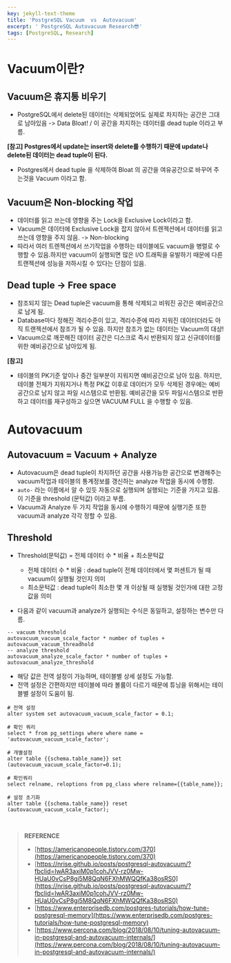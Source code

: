```yaml
---
key: jekyll-text-theme
title: 'PostgreSQL Vacuum  vs  Autovacuum'
excerpt: ' PostgreSQL Autovacuum Research😎'
tags: [PostgreSQL, Research]
---
```


# Vacuum이란?

## Vacuum은 휴지통 비우기

* PostgreSQL에서 delete된 데이터는 삭제되었어도 실제로 차지하는 공간은 그대로 남아있음 -> Data Bloat! / 이 공간을 차지하는 데이터를 dead tuple 이라고 부름.

**[참고] Postgres에서 update는 insert와 delete를 수행하기 때문에 update나 delete된 데이터는 dead tuple이 된다.**

* Postgres에서 dead tuple 을 삭제하여 Bloat 의 공간을 여유공간으로 바꾸어 주는것을 Vacuum 이라고 함.

## Vacuum은 Non-blocking 작업

* 데이터를 읽고 쓰는데 영향을 주는 Lock을 Exclusive Lock이라고 함.
* Vacuum은 데이터에 Exclusive Lock을 잡지 않아서 트렌젝션에서 데이터를 읽고 쓰는데 영향을 주지 않음. -> Non-blocking
* 따라서 여러 트렌젝션에서 쓰기작업을 수행하는 테이블에도 vacuum을 병렬로 수행할 수 있음.하지만 vacuum이 실행되면 많은 I/O 트래픽을 유발하기 때문에 다른 트랜젝션에 성능을 저하시킬 수 있다는 단점이 있음.

## Dead tuple -> Free space

* 참조되지 않는 Dead tuple은 vacuum을 통해 삭제되고 비워진 공간은 예비공간으로 남게 됨.
* Database마다 정해진 격리수준이 있고, 격리수준에 따라 지워진 데이터더라도 아직 트랜젝션에서 참조가 될 수 있음. 하지만 참조가 없는 데이터는 Vacuum의 대상!
* Vacuum으로 깨끗해진 데이터 공간은 디스크로 즉시 반환되지 않고 신규데이터를 위한 예비공간으로 남아있게 됨.

**[참고]**
* 테이블의 PK기준 앞이나 중간 일부분이 지워지면 예비공간으로 남아 있음. 하지만, 테이블 전체가 지워지거나 특정 PK값 이후로 데이터가 모두 삭제된 경우에는 예비공간으로 남지 않고 파일 시스템으로 반환됨. 예비공간을 모두 파일시스템으로 반환하고 데이터를 재구성하고 싶으면 VACUUM FULL 을 수행할 수 있음.


# Autovacuum

## Autovacuum = Vacuum + Analyze

* Autovacuum은 dead tuple이 차지하던 공간을 사용가능한 공간으로 변경해주는 vacuum작업과 테이블의 통계정보를 갱신하는 analyze 작업을 동시에 수행함.
* `auto-` 라는 이름에서 알 수 있듯 자동으로 실행되며 실행되는 기준을 가지고 있음. 이 기준을 threshold (문턱값) 이라고 부름.
* Vacuum과 Analyze 두 가지 작업을 동시에 수행하기 때문에 실행기준 또한 vacuum과 analyze 각각 정할 수 있음.

## Threshold

* Threshold(문턱값) = 전체 데이터 수 * 비율 + 최소문턱값
	* 전체 데이터 수 * 비율 : dead tuple이 전체 데이터에서 몇 퍼센트가 될 때 vacuum이 실행될 것인지 의미
	* 최소문턱값 : dead tuple이 최소한 몇 개 이상될 때 실행될 것인가에 대한 고정값을 의미

* 다음과 같이 vacuum과 analyze가 실행되는 수식은 동일하고, 설정하는 변수만 다름.

```
-- vacuum threshold  
autovacuum_vacuum_scale_factor * number of tuples + autovacuum_vacuum_threadhold  
-- analyze threshold 
autovacuum_analyze_scale_factor * number of tuples + autovacuum_analyze_threshold
```

* 해당 값은 전역 설정이 가능하며, 테이블별 상세 설정도 가능함.
* 전역 설정은 간편하지만 테이블에 따라 볼륨이 다르기 때문에 튜닝을 위해서는 테이블별 설정이 도움이 됨.

```
# 전역 설정
alter system set autovacuum_vacuum_scale_factor = 0.1;

# 확인 쿼리
select * from pg_settings where where name = 'autovacuum_vacuum_scale_factor';

# 개별설정
alter table {{schema.table_name}} set (autovacuum_vacuum_scale_factor=0.1);

# 확인쿼리
select relname, reloptions from pg_class where relname={{table_name}};

# 설정 초기화
alter table {{schema.table_name}} reset (autovacuum_vacuum_scale_factor);
```
<br>

> **REFERENCE**
> * [https://americanopeople.tistory.com/370](https://americanopeople.tistory.com/370)
> * [https://nrise.github.io/posts/postgresql-autovacuum/?fbclid=IwAR3axiM0p1cohJVV-rz0Mw-HUaU0vCsP8gi5M8QqN6FXhMWQQfKa38osRS0](https://nrise.github.io/posts/postgresql-autovacuum/?fbclid=IwAR3axiM0p1cohJVV-rz0Mw-HUaU0vCsP8gi5M8QqN6FXhMWQQfKa38osRS0)
> * [https://www.enterprisedb.com/postgres-tutorials/how-tune-postgresql-memory](https://www.enterprisedb.com/postgres-tutorials/how-tune-postgresql-memory)
> * [https://www.percona.com/blog/2018/08/10/tuning-autovacuum-in-postgresql-and-autovacuum-internals/](https://www.percona.com/blog/2018/08/10/tuning-autovacuum-in-postgresql-and-autovacuum-internals/)
